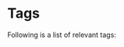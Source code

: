 # Tags

Following is a list of relevant tags:

<!-- material/tags -->
<!-- arch -->
<!-- linux -->
<!-- windows -->
<!-- guide -->
